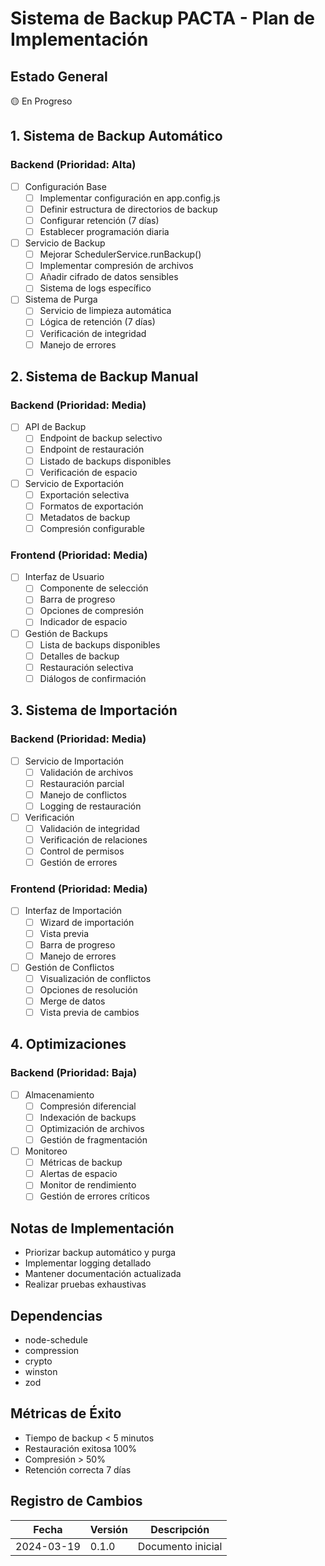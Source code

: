 # Sistema de Backup PACTA - Plan de Implementación

## Estado General
🟡 En Progreso

## 1. Sistema de Backup Automático
### Backend (Prioridad: Alta)
- [ ] Configuración Base
  - [ ] Implementar configuración en app.config.js
  - [ ] Definir estructura de directorios de backup
  - [ ] Configurar retención (7 días)
  - [ ] Establecer programación diaria

- [ ] Servicio de Backup
  - [ ] Mejorar SchedulerService.runBackup()
  - [ ] Implementar compresión de archivos
  - [ ] Añadir cifrado de datos sensibles
  - [ ] Sistema de logs específico

- [ ] Sistema de Purga
  - [ ] Servicio de limpieza automática
  - [ ] Lógica de retención (7 días)
  - [ ] Verificación de integridad
  - [ ] Manejo de errores

## 2. Sistema de Backup Manual
### Backend (Prioridad: Media)
- [ ] API de Backup
  - [ ] Endpoint de backup selectivo
  - [ ] Endpoint de restauración
  - [ ] Listado de backups disponibles
  - [ ] Verificación de espacio

- [ ] Servicio de Exportación
  - [ ] Exportación selectiva
  - [ ] Formatos de exportación
  - [ ] Metadatos de backup
  - [ ] Compresión configurable

### Frontend (Prioridad: Media)
- [ ] Interfaz de Usuario
  - [ ] Componente de selección
  - [ ] Barra de progreso
  - [ ] Opciones de compresión
  - [ ] Indicador de espacio

- [ ] Gestión de Backups
  - [ ] Lista de backups disponibles
  - [ ] Detalles de backup
  - [ ] Restauración selectiva
  - [ ] Diálogos de confirmación

## 3. Sistema de Importación
### Backend (Prioridad: Media)
- [ ] Servicio de Importación
  - [ ] Validación de archivos
  - [ ] Restauración parcial
  - [ ] Manejo de conflictos
  - [ ] Logging de restauración

- [ ] Verificación
  - [ ] Validación de integridad
  - [ ] Verificación de relaciones
  - [ ] Control de permisos
  - [ ] Gestión de errores

### Frontend (Prioridad: Media)
- [ ] Interfaz de Importación
  - [ ] Wizard de importación
  - [ ] Vista previa
  - [ ] Barra de progreso
  - [ ] Manejo de errores

- [ ] Gestión de Conflictos
  - [ ] Visualización de conflictos
  - [ ] Opciones de resolución
  - [ ] Merge de datos
  - [ ] Vista previa de cambios

## 4. Optimizaciones
### Backend (Prioridad: Baja)
- [ ] Almacenamiento
  - [ ] Compresión diferencial
  - [ ] Indexación de backups
  - [ ] Optimización de archivos
  - [ ] Gestión de fragmentación

- [ ] Monitoreo
  - [ ] Métricas de backup
  - [ ] Alertas de espacio
  - [ ] Monitor de rendimiento
  - [ ] Gestión de errores críticos

## Notas de Implementación
- Priorizar backup automático y purga
- Implementar logging detallado
- Mantener documentación actualizada
- Realizar pruebas exhaustivas

## Dependencias
- node-schedule
- compression
- crypto
- winston
- zod

## Métricas de Éxito
- Tiempo de backup < 5 minutos
- Restauración exitosa 100%
- Compresión > 50%
- Retención correcta 7 días

## Registro de Cambios
| Fecha | Versión | Descripción |
|-------|---------|-------------|
| 2024-03-19 | 0.1.0 | Documento inicial |